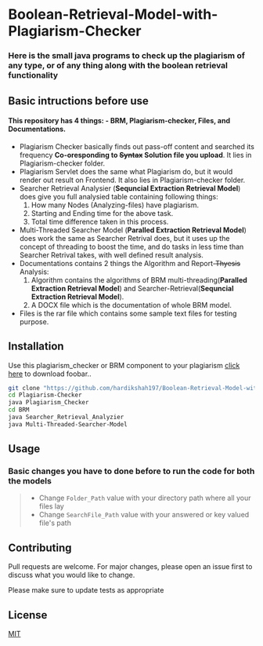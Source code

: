 # Boolean-Retrieval-Model-with-Plagiarism-Checker
### Here is the small java programs to check up the plagiarism of any type, or of any thing along with the boolean retrieval functionality

## Basic intructions before use

#### This repository has 4 things: - BRM, Plagiarism-checker, Files, and Documentations.
- Plagiarism Checker basically finds out pass-off content and searched its frequency **Co-oresponding to ~~Syntax~~ Solution file you upload**. It lies in Plagiarism-checker folder.
- Plagiarism Servlet does the same what Plagiarism do, but it would render out result on Frontend. It also lies in Plagiarism-checker folder.
- Searcher Retrieval Analysier (**Sequncial Extraction Retrieval Model**) does give you full analysied table containing following things:
  1. How many Nodes (Analyzing-files) have plagiarism.
  2. Starting and Ending time for the above task.
  3. Total time difference taken in this process.
- Multi-Threaded Searcher Model (**Paralled Extraction Retrieval Model**) does work the same as Searcher Retrival does, but it uses up the concept of threading to boost the time, and do tasks in less time than Searcher Retrival takes, with well defined result analysis.
- Documentations contains 2 things the Algorithm and Report-~~Thyesis~~ Analysis:
  1. Algorithm contains the algorithms of BRM multi-threading(**Paralled Extraction Retrieval Model**) and Searcher-Retrieval(**Sequncial Extraction Retrieval Model**).
  2. A DOCX file which is the documentation of whole BRM model. 
- Files is the rar file which contains some sample text files for testing purpose.

## Installation

Use this plagiarism_checker or BRM component to your plagiarism [click here](https://github.com/hardikshah197/Boolean-Retrieval-Model-with-Plagiarism-Checker.git) to download foobar..

```bash
git clone "https://github.com/hardikshah197/Boolean-Retrieval-Model-with-Plagiarism-Checker.git"
cd Plagiarism-Checker
java Plagiarism_Checker
cd BRM
java Searcher_Retrieval_Analyzier
java Multi-Threaded-Searcher-Model
```

## Usage
### Basic changes you have to done before to run the code for both the models
> - Change `Folder_Path` value with your directory path where all your files lay
> - Change `SearchFile_Path` value with your answered or key valued file's path


## Contributing
Pull requests are welcome. For major changes, please open an issue first to discuss what you would like to change.

Please make sure to update tests as appropriate

## License
[MIT](https://choosealicense.com/licenses/mit/)
